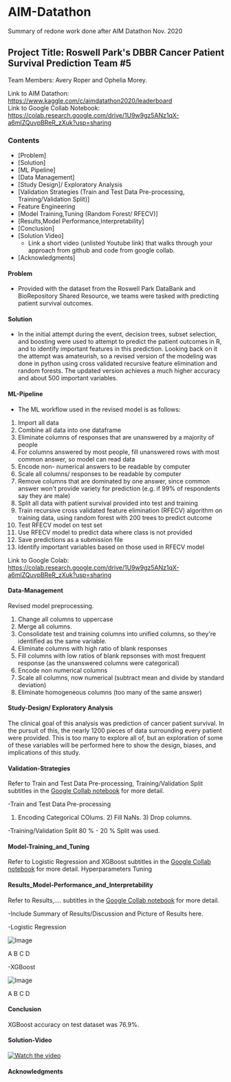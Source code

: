 # AIM-Datathon
Summary of redone work done after AIM Datathon Nov. 2020

## Project Title: Roswell Park's DBBR Cancer Patient Survival Prediction Team #5

Team Members: Avery Roper and Ophelia Morey.

Link to AIM Datathon: https://www.kaggle.com/c/aimdatathon2020/leaderboard <br>
Link to Google Collab Notebook: https://colab.research.google.com/drive/1U9w9gz5ANz1qX-a6mlZQuvpBReR_zXuk?usp=sharing
### Contents

* [Problem]
* [Solution]
* [ML Pipeline]
* [Data Management]
* [Study Design]/ Exploratory Analysis 
* [Validation Strategies (Train and Test Data Pre-processing, Training/Validation Split)]
* Feature Engineering 
* [Model Training,Tuning (Random Forest/ RFECV)]
* [Results,Model Performance,Interpretability]
* [Conclusion]
* [Solution Video]
  * Link a short video (unlisted Youtube link) that walks through your approach from github and code from google collab.
* [Acknowledgments]

#### Problem
-  Provided with the dataset from the Roswell Park DataBank and BioRepository Shared Resource, we teams were tasked with predicting patient survival outcomes.

#### Solution
- In the initial attempt during the event, decision trees, subset selection, and boosting were used to attempt to predict the patient outcomes in R, and to identify important features in this prediction. Looking back on it the attempt was amateurish, so a revised version of the modeling was done in python using cross validated recursive feature elimination and random forests. The updated version achieves a much higher accuracy and about 500 important variables.

#### ML-Pipeline

- The ML workflow used in the revised model is as follows:
1. Import all data
2. Combine all data into one dataframe
3. Eliminate columns of responses that are unanswered by a majority of people
4. For columns answered by most people, fill unanswered rows with most common answer, so model can read data
5. Encode non- numerical answers to be readable by computer
6. Scale all columns/ responses to be readable by computer
7. Remove columns that are dominated by one answer, since common answer won't provide variety for prediction  (e.g. if 99% of respondents say they are male)
8. Split all data with patient survival provided into test and training
9. Train recursive cross validated feature elimination (RFECV) algorithm on training data, using random forest with 200 trees to predict outcome
10. Test RFECV model on test set
11. Use RFECV model to predict data where class is not provided
12. Save predictions as a submission file
13. Identify important variables based on those used in RFECV model

Link to Google Colab: https://colab.research.google.com/drive/1U9w9gz5ANz1qX-a6mlZQuvpBReR_zXuk?usp=sharing

#### Data-Management

Revised model preprocessing.

1. Change all columns to uppercase 
2. Merge all columns. 
3. Consolidate test and training columns into unified columns, so they're identified as the same variable.
4. Eliminate columns with high ratio of blank responses
5. Fill columns with low ratios of blank repsonses with most frequent response (as the unanswered columns were categorical)
6. Encode non numerical columns
7. Scale all columns, now numerical (subtract mean and divide by standard deviation)
8. Eliminate homogeneous columns (too many of the same answer)

#### Study-Design/ Exploratory Analysis
The clinical goal of this analysis was prediction of cancer patient survival. In the pursuit of this, the nearly 1200 pieces of data surrounding every patient were provided. This is too many to explore all of, but an exploration of some of these variables will be performed here to show the design, biases, and implications of this study.





#### Validation-Strategies 
Refer to Train and Test Data Pre-processing, Training/Validation Split subtitles in the [Google Collab notebook](https://colab.research.google.com/drive/1GFtlNPVoSZ1RHcb2DvUzaLY8mEgdqeAV?usp=sharing) for more detail. 

-Train and Test Data Pre-processing
1) Encoding Categorical COlums. 2) Fill NaNs. 3) Drop columns.

-Training/Validation Split
80 % - 20 %  Split was used.

#### Model-Training_and_Tuning
Refer to Logistic Regression and XGBoost subtitles in the [Google Collab notebook](https://colab.research.google.com/drive/1GFtlNPVoSZ1RHcb2DvUzaLY8mEgdqeAV?usp=sharing) for more detail. 
Hyperparameters
Tuning

#### Results_Model-Performance_and_Interpretability
Refer to Results,.... subtitles in the [Google Collab notebook](https://colab.research.google.com/drive/1GFtlNPVoSZ1RHcb2DvUzaLY8mEgdqeAV?usp=sharing) for more detail. 

-Include Summary of Results/Discussion and Picture of Results here.


-Logistic Regression

![Image](https://github.com/aimsymposium/Project-sample/blob/main/LogisiticRegression.PNG)

A
B
C
D

-XGBoost

![Image](https://github.com/aimsymposium/Project-sample/blob/main/XGBoost.PNG)

A
B
C
D

#### Conclusion

XGBoost accuracy on test dataset was 76.9%.

#### Solution-Video

[![Watch the video](https://github.com/aimsymposium/Project-sample/raw/main/video.png)](https://youtu.be/vOgCOoy_Bx0)


#### Acknowledgments
